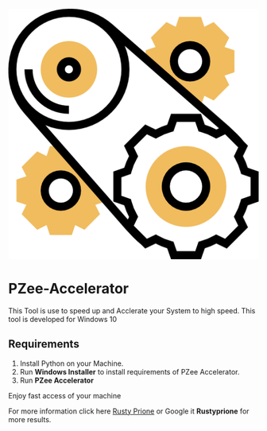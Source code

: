 ![PZee-Accelerator](cogwheels.png) 
# PZee-Accelerator
This Tool is use to speed up and Acclerate your System to high speed.
This tool is developed for Windows 10

## Requirements 
1. Install Python on your Machine.
2. Run **Windows Installer** to install requirements of PZee Accelerator.
3. Run **PZee Accelerator** 

Enjoy fast access of your machine

For more information click here [Rusty Prione](https://www.google.com/search?q=rustyprione)
or
Google it **Rustyprione** for more results.

